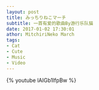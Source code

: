 ```yaml
---
layout: post
title: みっちりねこマーチ
subtitle: 一首有爱的歌曲By游行乐队猫
date: 2017-01-02 17:30:01
athor: MitchiriNeko March
tags: 
- Cat
- Cute
- Music 
- Video
---
```


{% youtube lAIGb1lfpBw %}